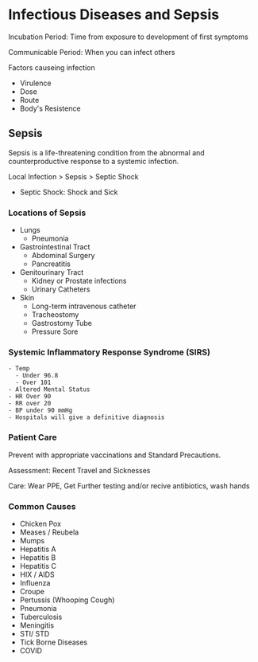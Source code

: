 # Infectious Diseases and Sepsis

Incubation Period: Time from exposure to development of first symptoms

Communicable Period: When you can infect others

Factors causeing infection
 - Virulence
 - Dose
 - Route
 - Body's Resistence

## Sepsis
Sepsis is a life-threatening condition from the abnormal and counterproductive response to a systemic infection.

Local Infection > Sepsis > Septic Shock
  - Septic Shock: Shock and Sick

### Locations of Sepsis
 - Lungs
   - Pneumonia
 - Gastrointestinal Tract
   - Abdominal Surgery
   - Pancreatitis
 - Genitourinary Tract
    - Kidney or Prostate infections
    - Urinary Catheters
 - Skin
   - Long-term intravenous catheter
   - Tracheostomy
   - Gastrostomy Tube
   - Pressure Sore

### Systemic Inflammatory Response Syndrome (SIRS)
    - Temp
      - Under 96.8
      - Over 101
    - Altered Mental Status
    - HR Over 90
    - RR over 20
    - BP under 90 mmHg
    - Hospitals will give a definitive diagnosis

### Patient Care
Prevent with appropriate vaccinations and Standard Precautions.

Assessment: Recent Travel and Sicknesses

Care: Wear PPE, Get Further testing and/or recive antibiotics, wash hands

### Common Causes
 - Chicken Pox
 - Meases / Reubela
 - Mumps
 - Hepatitis A
 - Hepatitis B
 - Hepatitis C
 - HIX / AIDS
 - Influenza
 - Croupe
 - Pertussis (Whooping Cough)
 - Pneumonia
 - Tuberculosis
 - Meningitis
 - STI/ STD
 - Tick Borne Diseases
 - COVID